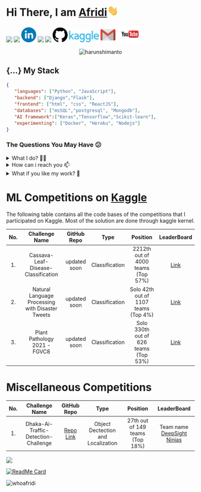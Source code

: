 

<!--
**whoafridi/whoafridi** is a ✨ _special_ ✨ repository because its `README.md` (this file) appears on your GitHub profile.

Here are some ideas to get you started:

- 🔭 I’m currently working on ...
- 🌱 I’m currently learning ...
- 👯 I’m looking to collaborate on ...
- 🤔 I’m looking for help with ...
- 💬 Ask me about ...
- 📫 How to reach me: ...
- 😄 Pronouns: ...
- ⚡ Fun fact: ...
-->
<h1>Hi There, I am <a href="http://whoafridi.github.io/">Afridi</a><img src="https://raw.githubusercontent.com/ABSphreak/ABSphreak/master/gifs/Hi.gif" width="30px"></h1>

<a href="https://sites.google.com/diu.edu.bd/whoafridi/home"><img src="https://user-images.githubusercontent.com/35966401/94904187-c1fedc00-04bc-11eb-83d8-a4d18d18607c.png" width="42"/></a>
<a href="https://www.facebook.com/in/whoafridi/"><img src="https://user-images.githubusercontent.com/35966401/94904279-e5c22200-04bc-11eb-98fe-19d3a9549ee1.png" width="40" /></a>
<a href="https://www.linkedin.com/in/whoafridi/"><img src="https://github.com/lucky630/lucky630/blob/master/images/linkedin.png" width="40" /></a>
<a href="https://twitter.com/whoafridi/"><img src="https://user-images.githubusercontent.com/35966401/94901431-71857f80-04b8-11eb-8ebd-2bf57638b796.png" width="40" /></a>
<a href="https://www.instagram.com/whoafridi/"><img src="https://user-images.githubusercontent.com/35966401/94904777-a9db8c80-04bd-11eb-9af1-266b8deae42c.png" width="50"/></a>
<a href="https://whoafridi.github.io/"><img src="https://github.com/lucky630/lucky630/blob/master/images/github-logo.png" width="40" /></a>
<a href="https://www.kaggle.com/whoafridi"><img src="https://github.com/lucky630/lucky630/blob/master/images/Kaggle_logo.png" width="80" /></a>
<a href="mailto:afridirk10@gmail.com"><img src="https://github.com/lucky630/lucky630/blob/master/images/gmail_logo.png" width="40" /></a>
<a href="https://www.youtube.com/channel/UCKGVmAFzY1-mLLA9zE5veHw/featured"><img src="https://github.com/lucky630/lucky630/blob/master/images/youtube_logo.png" width="70" /></a>

 <p align="center"> <img src="https://komarev.com/ghpvc/?username=whoafridi" alt="harunshimanto" /> </p>
 
## {...} My Stack

```json
{
   "languages": ["Python", "JavaScript"],
   "backend": ["Django","Flask"],
   "frontend": ["html", "css", "ReactJS"],
   "databases": ["msSQL","postgresql", "Mongodb"],
   "AI framework":["Keras","Tensorflow","Scikit-learn"],
   "experimenting": ["Docker", "Heroku", "Nodejs"]
}
```

<h3>The Questions You May Have 😕</h3>

<details>
<summary>What I do? 👨‍💻</summary>
  <pre>
  # I'm a researcher from CI lab.
  # Currently working on Computer Vision. 
  # I'm a passionate individual who always thrive to work on end to end products.

  </pre>

</details>

<details>
  <summary>How can i reach you 📫</summary>
<ul>
  <li>You can 🔗 me on Linkedin.</li>
  <li>You can 📧 your Queries.</li>
  <li>You can Google 🔍 Rednivrug and find some other channel 😉</li>
 <li> [Find me on Google scholar](https://scholar.google.com/citations?user=vKbKsA8AAAAJ) </li>
</ul>
</details>

<details>
  <summary>What if you like my work? 🤩</summary>
<ul>
  <li>You can 👍 and 🔔 to my Youtube Channel.</li>
  <li>You can Star ⭐ the repositories you like.</li>
  <li>You can react ❤️ to my LinkedIn posts.</li>
</ul>
</details>


# ML Competitions on [Kaggle](https://www.kaggle.com/)

The following table contains all the code bases of the competitions that I participated on Kaggle. Most of the solution are done through kaggle kernel.


| No. |                                  Challenge Name                                  |                                                                                         GitHub Repo                                                                                            |      Type      |                       Position                        | LeaderBoard |
| :-: | :------------------------------------------------------------------------------: | :-----------------------------------------------------------------------------------------------------------------------------------------------------------------------------------------: | :------------: | :---------------------------------------------------: | :---------: |
|  1.  |         Cassava-Leaf-Disease-Classification        |        updated soon       |  Classification |  2212th out of 4000 teams (Top 57%)        | [Link](https://www.kaggle.com/c/cassava-leaf-disease-classification/leaderboard) |
|  2.  |    Natural Language Processing with Disaster Tweets        |        updated soon        | Classification |       Solo 42th out of 1107 teams (Top 4%)       | [Link](https://www.kaggle.com/c/nlp-getting-started/leaderboard) |
|  3.  |    Plant Pathology 2021 - FGVC8       |        updated soon        | Classification |       Solo 330th out of 626 teams (Top 53%)       | [Link](https://www.kaggle.com/c/plant-pathology-2021-fgvc8/leaderboard) |

# Miscellaneous Competitions

| No. |  Challenge Name |   GitHub Repo   |      Type      |    Position   | LeaderBoard |
| :-: | :-------------: | :-------------: | :------------: | :-----------: | :---------: |
| 1.  | Dhaka-Ai-Traffic-Detection-Challenge | [Repo Link](https://github.com/whoafridi/Dhaka-Ai-Traffic-Detection-Challenge) | Object Dectection and Localization | 27th out of 149 teams (Top 18%) | Team name [DeepSight Ninjas](https://dhaka-ai.com/leaderboard)     |



<p align="left">
  <a href="https://github.com/whoafridi"> <img align="center" src="https://github-readme-stats.anuraghazra1.vercel.app/api/top-langs/?username=whoafridi&layout=compact&theme=radical" />
</a>
</p>


[![ReadMe Card](https://github-readme-stats.vercel.app/api/pin/?username=whoafridi&align=center&theme=radical&repo=ML-practice&show_owner=true)](https://github.com/whoafridi/ML-practice)


<p align="left"> <img src="https://github-readme-stats.vercel.app/api?username=whoafridi&theme=synthwave&show_icons=true" alt="whoafridi" /> </h1>

